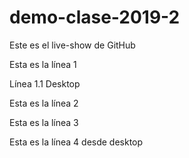 # demo-clase-2019-2
Este es el live-show de GitHub

Esta es la línea 1

Línea 1.1 Desktop

Esta es la línea 2

Esta es la línea 3

Esta es la línea 4 desde desktop

